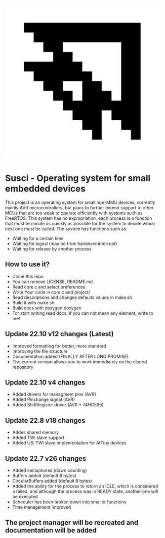 ![Logo](https://raw.githubusercontent.com/CixoDevelop/Susci/main/Logos/susci_hd.png)

# Susci - Operating system for small embedded devices
This project is an operating system for small non-MMU devices, currently mainly AVR microcontrollers, but plans to further extend support to other MCUs that are too weak to operate efficiently with systems such as FreeRTOS. This system has no expropriation, each process is a function that must terminate as quickly as possible for the system to decide which next one must be called. The system has functions such as:
 * Waiting for a certain time
 * Waiting for signal (may be from hardware interrupt)
 * Waiting for release by another process


## How to use it?
 * Clone this repo
 * You can remove LICENSE, README.md
 * Read core.c and select preferences
 * Write Your code in core.c and project/
 * Read descriptions and changes defaults values in make.sh
 * Build it with make.sh
 * Build docs with doxygen doxygen
 * For start writing read docs, if you can not mean any element, write to me!

## Update 22.10 v12 changes (Latest)
 * Improved formatting for better, more standard
 * Improving the file structure
 * Documentation added (FINALLY AFTER LONG PROMISE)
 * The current version allows you to work immediately on the cloned repository

## Update 22.10 v4 changes
 * Added drivers for managment pins (AVR)
 * Added Pinchange signal (AVR)
 * Added ShiftRegister driver (AVR + 74HC595)

## Update 22.8 v18 changes
 * Addes shared memory 
 * Added TWI slave support
 * Added USI TWI slave implementation for AtTiny devices
 
## Update 22.7 v26 changes
 * Added semaphores (down counting)
 * Buffers added (default 8 bytes)
 * CircularBuffers added (default 8 bytes)
 * Added the ability for the process to return an IDLE, which is considered a failed, and although the process was in READY state, another one will be executed
 * Scheduler has been broken down into smaller functions
 * Time management improved

## The project manager will be recreated and documentation will be added
